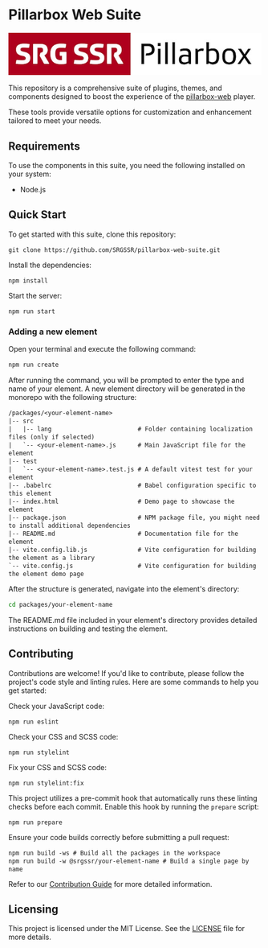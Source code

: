# Pillarbox Web Suite

![Pillarbox logo](README-images/logo.jpg)

This repository is a comprehensive suite of plugins, themes, and components designed to boost the
experience of the [pillarbox-web](https://github.com/SRGSSR/pillarbox-web) player.

These tools provide versatile options for customization and enhancement tailored to meet your needs.

## Requirements

To use the components in this suite, you need the following installed on your system:

- Node.js

## Quick Start

To get started with this suite, clone this repository:

```shell
git clone https://github.com/SRGSSR/pillarbox-web-suite.git
```

Install the dependencies:

```shell
npm install
```

Start the server:

```shell
npm run start
```

### Adding a new element

Open your terminal and execute the following command:

```bash
npm run create
```

After running the command, you will be prompted to enter the type and name of your element. A new
element directory will be generated in the monorepo with the following structure:

```
/packages/<your-element-name>
|-- src
|   |-- lang                        # Folder containing localization files (only if selected)
|   `-- <your-element-name>.js      # Main JavaScript file for the element
|-- test
|   `-- <your-element-name>.test.js # A default vitest test for your element
|-- .babelrc                        # Babel configuration specific to this element
|-- index.html                      # Demo page to showcase the element
|-- package.json                    # NPM package file, you might need to install additional dependencies
|-- README.md                       # Documentation file for the element
|-- vite.config.lib.js              # Vite configuration for building the element as a library
`-- vite.config.js                  # Vite configuration for building the element demo page
```

After the structure is generated, navigate into the element's directory:

```bash
cd packages/your-element-name
```

The README.md file included in your element's directory provides detailed instructions on building
and testing the element.

## Contributing

Contributions are welcome! If you'd like to contribute, please follow the project's code style and
linting rules. Here
are some commands to help you get started:

Check your JavaScript code:

```shell
npm run eslint
```

Check your CSS and SCSS code:

```shell
npm run stylelint
```

Fix your CSS and SCSS code:

```shell
npm run stylelint:fix
```

This project utilizes a pre-commit hook that automatically runs these linting checks before each
commit. Enable this hook by running the `prepare` script:

```shell
npm run prepare
```

Ensure your code builds correctly before submitting a pull request:

```shell
npm run build -ws # Build all the packages in the workspace
npm run build -w @srgssr/your-element-name # Build a single page by name
```

Refer to our [Contribution Guide](CONTRIBUTING.md) for more detailed information.

## Licensing

This project is licensed under the MIT License. See the [LICENSE](../LICENSE) file for more details.

[token-settings]: https://github.com/settings/tokens

[token-guide]: https://docs.github.com/en/packages/working-with-a-github-packages-registry/working-with-the-npm-registry#authenticating-with-a-personal-access-token

